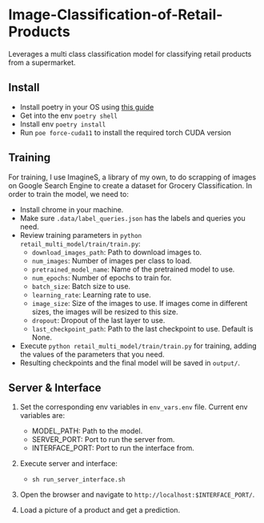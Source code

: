 # Image-Classification-of-Retail-Products

Leverages a multi class classification model for classifying retail products from a supermarket.

## Install

* Install poetry in your OS using [this guide](https://python-poetry.org/docs/)
* Get into the env `poetry shell`
* Install env `poetry install`
* Run `poe force-cuda11` to install the required torch CUDA version

## Training

For training, I use ImagineS, a library of my own, to do scrapping of images on Google Search Engine to create a dataset for Grocery Classification.
In order to train the model, we need to:

* Install chrome in your machine.
* Make sure `.data/label_queries.json` has the labels and queries you need.
* Review training parameters in `python retail_multi_model/train/train.py`:
  * `download_images_path`: Path to download images to.
  * `num_images`: Number of images per class to load.
  * `pretrained_model_name`: Name of the pretrained model to use.
  * `num_epochs`: Number of epochs to train for.
  * `batch_size`: Batch size to use.
  * `learning_rate`: Learning rate to use.
  * `image_size`: Size of the images to use. If images come in different sizes, the images will be resized to this size.
  * `dropout`: Dropout of the last layer to use.
  * `last_checkpoint_path`: Path to the last checkpoint to use. Default is None.
* Execute `python retail_multi_model/train/train.py` for training, adding the values of the parameters that you need.
* Resulting checkpoints and the final model will be saved in `output/`.

## Server & Interface

1. Set the corresponding env variables in `env_vars.env` file. Current env variables are:

   * MODEL_PATH: Path to the model.
   * SERVER_PORT: Port to run the server from.
   * INTERFACE_PORT: Port to run the interface from.

2. Execute server and interface:

    * `sh run_server_interface.sh`

3. Open the browser and navigate to `http://localhost:$INTERFACE_PORT/`.

4. Load a picture of a product and get a prediction.
